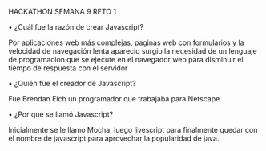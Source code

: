 HACKATHON SEMANA 9
RETO 1

• ¿Cuál fue la razón de crear Javascript?

Por aplicaciones web más complejas, paginas web con formularios 
y la velocidad de navegación lenta aparecio surgio la necesidad 
de un lenguaje de programacion que se ejecute en el navegador web 
para disminuir el tiempo de respuesta con el servidor 


• ¿Quién fue el creador de Javascript?

Fue Brendan Eich un programador que trabajaba para Netscape.


• ¿Por qué se llamó Javascript?

Inicialmente se le llamo Mocha, luego livescript para finalmente
quedar con el nombre de javascript para aprovechar la popularidad 
de java. 